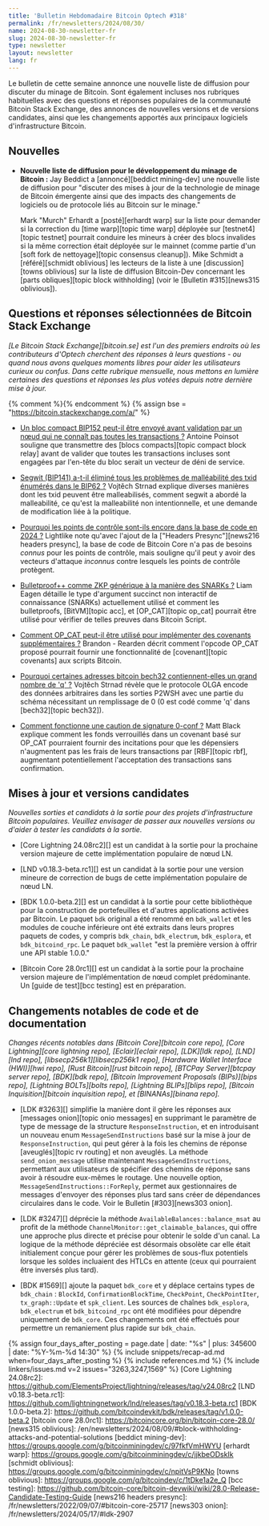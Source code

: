 ```yaml
---
title: 'Bulletin Hebdomadaire Bitcoin Optech #318'
permalink: /fr/newsletters/2024/08/30/
name: 2024-08-30-newsletter-fr
slug: 2024-08-30-newsletter-fr
type: newsletter
layout: newsletter
lang: fr
---
```

Le bulletin de cette semaine annonce une nouvelle liste de diffusion pour discuter du minage de
Bitcoin. Sont également incluses nos
rubriques habituelles avec des questions et réponses populaires
de la communauté Bitcoin Stack Exchange, des annonces de nouvelles versions et de
versions candidates, ainsi que les changements apportés aux principaux logiciels d'infrastructure Bitcoin.

## Nouvelles

- **Nouvelle liste de diffusion pour le développement du minage de Bitcoin :** Jay Beddict a
  [annoncé][beddict mining-dev] une nouvelle liste de diffusion pour "discuter des mises à jour de la
  technologie de minage de Bitcoin émergente ainsi que des impacts des changements de logiciels ou de
  protocole liés au Bitcoin sur le minage."

  Mark "Murch" Erhardt a [posté][erhardt warp] sur la liste pour demander si la correction du [time
  warp][topic time warp] déployée sur [testnet4][topic testnet] pourrait conduire les mineurs à créer
  des blocs invalides si la même correction était déployée sur le mainnet (comme partie d'un [soft
  fork de nettoyage][topic consensus cleanup]). Mike Schmidt a [référé][schmidt oblivious] les
  lecteurs de la liste à une [discussion][towns oblivious] sur la liste de diffusion Bitcoin-Dev
  concernant les [parts obliques][topic block withholding] (voir le [Bulletin #315][news315
  oblivious]).

## Questions et réponses sélectionnées de Bitcoin Stack Exchange

*[Le Bitcoin Stack Exchange][bitcoin.se] est l'un des premiers endroits où les contributeurs
d'Optech cherchent des réponses à leurs questions - ou quand nous avons quelques moments libres pour
aider les utilisateurs curieux ou confus. Dans cette rubrique mensuelle, nous mettons en lumière
certaines des questions et réponses les plus votées depuis notre dernière mise à jour.*

{% comment %}<!-- https://bitcoin.stackexchange.com/search?tab=votes&q=created%3a1m..%20is%3aanswer -->{% endcomment %}
{% assign bse = "https://bitcoin.stackexchange.com/a/" %}

- [Un bloc compact BIP152 peut-il être envoyé avant validation par un nœud qui ne connaît pas toutes les transactions ?]({{bse}}123858)
  Antoine Poinsot souligne que transmettre des [blocs compacts][topic compact block relay] avant de
  valider que toutes les transactions incluses sont engagées par l'en-tête du bloc serait un vecteur
  de déni de service.

- [Segwit (BIP141) a-t-il éliminé tous les problèmes de malléabilité des txid énumérés dans le BIP62 ?]({{bse}}124074)
  Vojtěch Strnad explique diverses manières dont les txid peuvent être malleabilisés, comment segwit a
  abordé la malleabilité, ce qu'est la malleabilité non intentionnelle, et une demande de modification
  liée à la politique.

- [Pourquoi les points de contrôle sont-ils encore dans la base de code en 2024 ?]({{bse}}123768)
  Lightlike note qu'avec l'ajout de la ["Headers Presync"][news216 headers presync], la base de code
  de Bitcoin Core n'a pas de besoins _connus_ pour les points de contrôle, mais souligne qu'il peut y
  avoir des vecteurs d'attaque _inconnus_ contre lesquels les points de contrôle protègent.

- [Bulletproof++ comme ZKP générique à la manière des SNARKs ?]({{bse}}119556)
  Liam Eagen détaille le type d'argument succinct non interactif de connaissance (SNARKs) actuellement
  utilisé et comment les bulletproofs, [BitVM][topic acc], et
  [OP_CAT][topic op_cat] pourrait être utilisé pour vérifier de telles preuves dans Bitcoin Script.

- [Comment OP_CAT peut-il être utilisé pour implémenter des covenants supplémentaires ?]({{bse}}123829)
  Brandon - Rearden décrit comment l'opcode OP_CAT proposé pourrait fournir
  une fonctionnalité de [covenant][topic covenants] aux scripts Bitcoin.

- [Pourquoi certaines adresses bitcoin bech32 contiennent-elles un grand nombre de 'q' ?]({{bse}}123902)
  Vojtěch Strnad révèle que le protocole OLGA encode des données arbitraires dans
  les sorties P2WSH avec une partie du schéma nécessitant un remplissage de 0 (0 est codé comme 'q'
  dans [bech32][topic bech32]).

- [Comment fonctionne une caution de signature 0-conf ?]({{bse}}124022)
  Matt Black explique comment les fonds verrouillés dans un covenant basé sur OP_CAT pourraient
  fournir des incitations pour que les dépensiers n'augmentent pas les frais de leurs
  transactions par [RBF][topic rbf], augmentant potentiellement l'acceptation des transactions sans confirmation.

## Mises à jour et versions candidates

*Nouvelles sorties et candidats à la sortie pour des projets d'infrastructure Bitcoin populaires.
Veuillez envisager de passer aux nouvelles versions ou d'aider à tester
les candidats à la sortie.*

- [Core Lightning 24.08rc2][] est un candidat à la sortie pour la prochaine version majeure
  de cette implémentation populaire de nœud LN.

- [LND v0.18.3-beta.rc1][] est un candidat à la sortie pour une version mineure de correction de bugs
  de cette implémentation populaire de nœud LN.

- [BDK 1.0.0-beta.2][] est un candidat à la sortie pour cette bibliothèque pour
  la construction de portefeuilles et d'autres applications activées par Bitcoin. Le paquet `bdk`
  original a été renommé en `bdk_wallet` et les modules de couche inférieure ont été extraits dans leurs
  propres paquets de codes, y compris `bdk_chain`, `bdk_electrum`, `bdk_esplora`, et `bdk_bitcoind_rpc`.
  Le paquet `bdk_wallet` "est la première version à offrir une API stable 1.0.0."

- [Bitcoin Core 28.0rc1][] est un candidat à la sortie pour la prochaine version majeure
  de l'implémentation de nœud complet prédominante. Un [guide de test][bcc testing] est en
  préparation.

## Changements notables de code et de documentation

_Changes récents notables dans [Bitcoin Core][bitcoin core repo], [Core
Lightning][core lightning repo], [Eclair][eclair repo], [LDK][ldk repo],
[LND][lnd repo], [libsecp256k1][libsecp256k1 repo], [Hardware Wallet
Interface (HWI)][hwi repo], [Rust Bitcoin][rust bitcoin repo], [BTCPay
Server][btcpay server repo], [BDK][bdk repo], [Bitcoin Improvement
Proposals (BIPs)][bips repo], [Lightning BOLTs][bolts repo],
[Lightning BLIPs][blips repo], [Bitcoin Inquisition][bitcoin inquisition
repo], et [BINANAs][binana repo]._

- [LDK #3263][] simplifie la manière dont il gère les réponses aux [messages onion][topic onio messages]
  en supprimant le paramètre de type de message de la structure `ResponseInstruction`,
  et en introduisant un nouveau enum `MessageSendInstructions` basé sur
  la mise à jour de `ResponseInstruction`, qui peut gérer à la fois les chemins de réponse
  [aveuglés][topic rv routing] et non aveuglés. La méthode `send_onion_message` utilise maintenant
  `MessageSendInstructions`, permettant aux utilisateurs de spécifier des chemins de réponse sans
  avoir à résoudre eux-mêmes le routage. Une nouvelle option, `MessageSendInstructions::ForReply`,
  permet aux gestionnaires de messages d'envoyer des réponses plus tard sans créer de dépendances
  circulaires dans le code. Voir le Bulletin [#303][news303 onion].

- [LDK #3247][] déprécie la méthode `AvailableBalances::balance_msat` au profit de la méthode
  `ChannelMonitor::get_claimable_balances`, qui offre une approche plus directe et précise pour
  obtenir le solde d'un canal. La logique de la méthode dépréciée est désormais obsolète car elle
  était initialement conçue pour gérer les problèmes de sous-flux potentiels lorsque les soldes
  incluaient des HTLCs en attente (ceux qui pourraient être inversés plus tard).

- [BDK #1569][] ajoute la paquet `bdk_core` et y déplace certains types de `bdk_chain` : `BlockId`,
  `ConfirmationBlockTime`, `CheckPoint`, `CheckPointIter`, `tx_graph::Update` et `spk_client`. Les
  sources de chaînes `bdk_esplora`, `bdk_electrum` et `bdk_bitcoind_rpc` ont été modifiées pour
  dépendre uniquement de `bdk_core`. Ces changements ont été effectués pour permettre un remaniement
  plus rapide sur `bdk_chain`.

{% assign four_days_after_posting = page.date | date: "%s" | plus: 345600 | date: "%Y-%m-%d 14:30" %}
{% include snippets/recap-ad.md when=four_days_after_posting %}
{% include references.md %}
{% include linkers/issues.md v=2 issues="3263,3247,1569" %}
[Core Lightning 24.08rc2]: https://github.com/ElementsProject/lightning/releases/tag/v24.08rc2
[LND v0.18.3-beta.rc1]: https://github.com/lightningnetwork/lnd/releases/tag/v0.18.3-beta.rc1
[BDK 1.0.0-beta.2]: https://github.com/bitcoindevkit/bdk/releases/tag/v1.0.0-beta.2
[bitcoin core 28.0rc1]: https://bitcoincore.org/bin/bitcoin-core-28.0/
[news315 oblivious]: /en/newsletters/2024/08/09/#block-withholding-attacks-and-potential-solutions
[beddict mining-dev]: https://groups.google.com/g/bitcoinminingdev/c/97fkfVmHWYU
[erhardt warp]: https://groups.google.com/g/bitcoinminingdev/c/jjkbeODskIk
[schmidt oblivious]: https://groups.google.com/g/bitcoinminingdev/c/npitVsP9KNo
[towns oblivious]: https://groups.google.com/g/bitcoindev/c/1tDke1a2e_Q
[bcc testing]: https://github.com/bitcoin-core/bitcoin-devwiki/wiki/28.0-Release-Candidate-Testing-Guide
[news216 headers presync]: /fr/newsletters/2022/09/07/#bitcoin-core-25717
[news303 onion]: /fr/newsletters/2024/05/17/#ldk-2907
